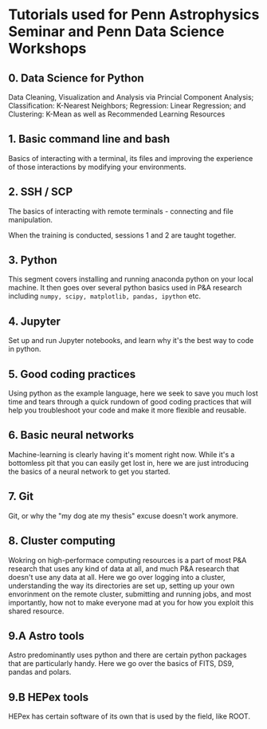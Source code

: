 # Tutorials used for Penn Astrophysics Seminar and Penn Data Science Workshops

## 0. Data Science for Python
Data Cleaning, Visualization and Analysis via Princial Component Analysis; Classification: K-Nearest Neighbors; Regression: Linear Regression; and Clustering: K-Mean as well as Recommended Learning Resources

## 1. Basic command line and bash 
Basics of interacting with a terminal, its files and improving the experience of those interactions by modifying your environments. 

## 2. SSH / SCP 
The basics of interacting with remote terminals - connecting and file manipulation. 

When the training is conducted, sessions 1 and 2 are taught together. 

## 3. Python
This segment covers installing and running anaconda python on your local machine. 
It then goes over several python basics used in P&A research including `numpy, scipy, matplotlib, pandas, ipython` etc. 

## 4. Jupyter 
Set up and run Jupyter notebooks, and learn why it's the best way to code in python. 

## 5. Good coding practices 
Using python as the example language, here we seek to save you much lost time and tears through a quick rundown of good coding practices that will help you troubleshoot your code and make it more flexible and reusable. 

## 6. Basic neural networks 
Machine-learning is clearly having it's moment right now. While it's a bottomless pit that you can easily get lost in, here we are just introducing the basics of a neural network to get you started. 

## 7. Git 
Git, or why the "my dog ate my thesis" excuse doesn't work anymore. 

## 8. Cluster computing 
Wokring on high-performace computing resources is a part of most P&A research that uses any kind of data at all, and much P&A research that doesn't use any data at all. 
Here we go over logging into a cluster, understanding the way its directories are set up, setting up your own envorinment on the remote cluster, submitting and running jobs, and most importantly, how not to make everyone mad at you for how you exploit this shared resource. 

## 9.A Astro tools
Astro predominantly uses python and there are certain python packages that are particularly handy. Here we go over the basics of FITS, DS9, pandas and polars. 

## 9.B HEPex tools 
HEPex has certain software of its own that is used by the field, like ROOT. 
